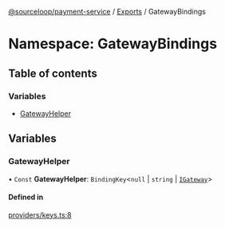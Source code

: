 [@sourceloop/payment-service](../README.md) / [Exports](../modules.md) / GatewayBindings

# Namespace: GatewayBindings

## Table of contents

### Variables

- [GatewayHelper](GatewayBindings.md#gatewayhelper)

## Variables

### GatewayHelper

• `Const` **GatewayHelper**: `BindingKey`<``null`` \| `string` \| [`IGateway`](../interfaces/IGateway.md)\>

#### Defined in

[providers/keys.ts:8](https://github.com/sourcefuse/loopback4-microservice-catalog/blob/089fc2dc0/services/payment-service/src/providers/keys.ts#L8)
